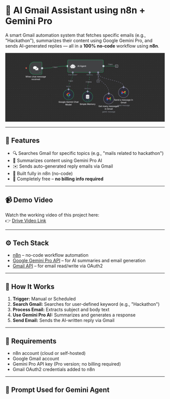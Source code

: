 # 🤖 AI Gmail Assistant using n8n + Gemini Pro

A smart Gmail automation system that fetches specific emails (e.g., "Hackathon"), summarizes their content using Google Gemini Pro, and sends AI-generated replies — all in a **100% no-code** workflow using **n8n**.

![Demo Image](./photo.jpeg)

---

## 📌 Features

- 🔍 Searches Gmail for specific topics (e.g., "mails related to hackathon")
- 🧠 Summarizes content using Gemini Pro AI
- ✉️ Sends auto-generated reply emails via Gmail
- 🧩 Built fully in n8n (no-code)
- 💸 Completely free – **no billing info required**

---

## 📹 Demo Video

Watch the working video of this project here:  
👉 [Drive Video Link](https://drive.google.com/drive/folders/1csgF2dCoj_dq6qWLiibObRiZAs0w7U8U?usp=sharing)

---

## ⚙️ Tech Stack

- [n8n](https://n8n.io/) – no-code workflow automation
- [Google Gemini Pro API](https://ai.google.dev/) – for AI summaries and email generation
- [Gmail API](https://developers.google.com/gmail/api) – for email read/write via OAuth2

---

## 🚀 How It Works

1. **Trigger:** Manual or Scheduled
2. **Search Gmail:** Searches for user-defined keyword (e.g., "Hackathon")
3. **Process Email:** Extracts subject and body text
4. **Use Gemini Pro AI:** Summarizes and generates a response
5. **Send Email:** Sends the AI-written reply via Gmail

---

## 🔐 Requirements

- n8n account (cloud or self-hosted)
- Google Gmail account
- Gemini Pro API key (Pro version; no billing required)
- Gmail OAuth2 credentials added to n8n

---

## 🧠 Prompt Used for Gemini Agent

